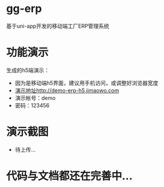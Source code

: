 # gg-erp
基于uni-app开发的移动端工厂ERP管理系统

# 功能演示
生成的h5端演示：
- 因为是移动端h5界面，建议用手机访问，或调整好浏览器宽度
- [演示地址](http://demo-erp-h5.jimaowo.com)http://demo-erp-h5.jimaowo.com
- 演示帐号：demo
- 密码：123456

# 演示截图
- 待上传...

# 代码与文档都还在完善中...

